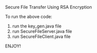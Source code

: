 Secure File Transfer Using RSA Encryption

To run the above code:
1. run the key_gen.java file
2. run SecureFileServer.java file
3. run SecureFileClient.java file

ENJOY!
